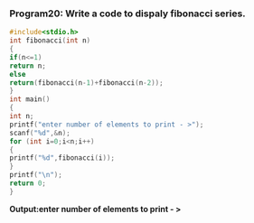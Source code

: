 ### Program20: Write a code to dispaly fibonacci series.
```c
#include<stdio.h>
int fibonacci(int n)
{
if(n<=1)
return n;
else
return(fibonacci(n-1)+fibonacci(n-2));
}
int main()
{
int n;
printf("enter number of elements to print - >");
scanf("%d",&n);
for (int i=0;i<n;i++)
{
printf("%d",fibonacci(i));
}
printf("\n");
return 0;
}
```
**Output:enter number of elements to print - >**
